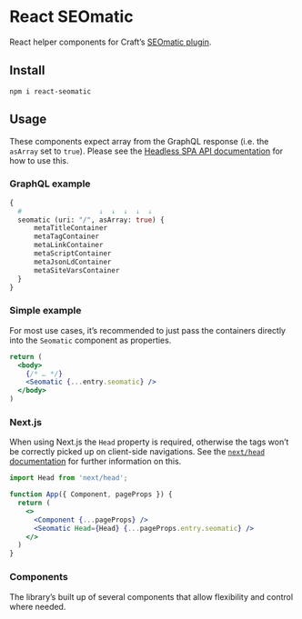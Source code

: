 # React SEOmatic

React helper components for Craft’s [SEOmatic plugin](https://plugins.craftcms.com/seomatic).

## Install

```
npm i react-seomatic
```

## Usage

These components expect array from the GraphQL response (i.e. the `asArray` set to `true`). Please see the [Headless SPA API documentation](https://nystudio107.com/docs/seomatic/Advanced.html#headless-spa-api) for how to use this.

### GraphQL example

```graphql
{
  #                   ↓  ↓  ↓  ↓  ↓
  seomatic (uri: "/", asArray: true) {
      metaTitleContainer
      metaTagContainer
      metaLinkContainer
      metaScriptContainer
      metaJsonLdContainer
      metaSiteVarsContainer
  }
}
```

### Simple example

For most use cases, it’s recommended to just pass the containers directly into the `Seomatic` component as properties.

```jsx
return (
  <body>
    {/* … */}
    <Seomatic {...entry.seomatic} />
  </body>
)
```

### Next.js

When using Next.js the `Head` property is required, otherwise the tags won’t be correctly picked up on client-side navigations. See the [`next/head` documentation](https://nextjs.org/docs/api-reference/next/head) for further information on this.

```jsx
import Head from 'next/head';

function App({ Component, pageProps }) {
  return (
    <>
      <Component {...pageProps} />
      <Seomatic Head={Head} {...pageProps.entry.seomatic} />
    </>
  )
}
```

### Components

The library’s built up of several components that allow flexibility and control where needed.
